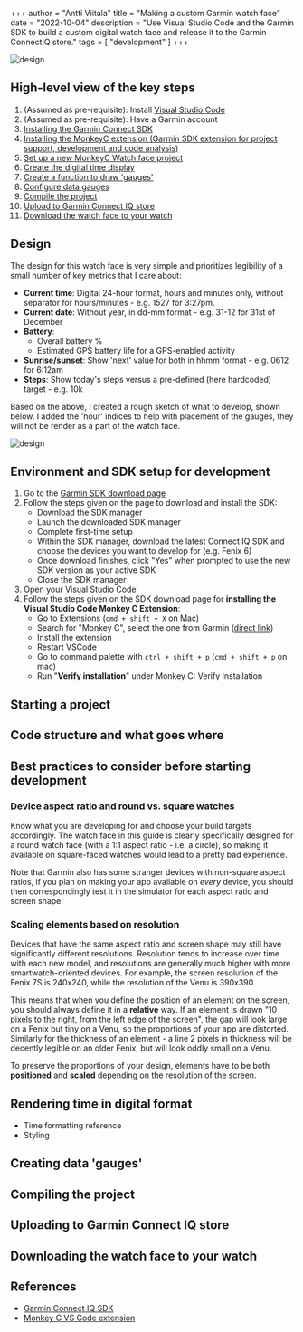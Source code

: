+++
author = "Antti Viitala"
title = "Making a custom Garmin watch face"
date = "2022-10-04"
description = "Use Visual Studio Code and the Garmin SDK to build a custom digital watch face and release it to the Garmin ConnectIQ store."
tags = [
    "development"
]
+++

![design](/content/header-small-1.png)

<!-- 
1. Picture of my shitty drawing
2. Picture in Garmin simulator
3. Picture in Garmin store
4. Picture of Fenix 6 running the watch face

Links:
- Repository link
- Connect IQ link to watch face
-->

## High-level view of the key steps

1. (Assumed as pre-requisite): Install [Visual Studio Code](https://code.visualstudio.com/)
1. (Assumed as pre-requisite): Have a Garmin account
1. [Installing the Garmin Connect SDK](#environment-and-sdk-setup-for-development)
1. [Installing the MonkeyC extension (Garmin SDK extension for project support, development and code analysis)](#environment-and-sdk-setup-for-development)
1. [Set up a new MonkeyC Watch face project](#starting-a-project)
1. [Create the digital time display](#rendering-time-in-digital-format)
1. [Create a function to draw 'gauges'](#creating-data-gauges)
1. [Configure data gauges](#creating-data-gauges)
1. [Compile the project](#compiling-the-project)
1. [Upload to Garmin Connect IQ store](#uploading-to-garmin-connect-iq-store)
1. [Download the watch face to your watch](#downloading-the-watch-face-to-your-watch)

## Design

The design for this watch face is very simple and prioritizes legibility of a small number of key metrics that I care about:

* **Current time**: Digital 24-hour format, hours and minutes only, without separator for hours/minutes - e.g. 1527 for 3:27pm.
* **Current date**: Without year, in dd-mm format - e.g. 31-12 for 31st of December
* **Battery**:
  * Overall battery %
  * Estimated GPS battery life for a GPS-enabled activity
* **Sunrise/sunset**: Show 'next' value for both in hhmm format - e.g. 0612 for 6:12am
* **Steps**: Show today's steps versus a pre-defined (here hardcoded) target - e.g. 10k

Based on the above, I created a rough sketch of what to develop, shown below. I added the 'hour' indices to help with placement of the gauges, they will not be render as a part of the watch face.

![design](/content/watch-face-design.png)

## Environment and SDK setup for development

1. Go to the [Garmin SDK download page](https://developer.garmin.com/connect-iq/sdk/)
1. Follow the steps given on the page to download and install the SDK:
    * Download the SDK manager
    * Launch the downloaded SDK manager
    * Complete first-time setup
    * Within the SDK manager, download the latest Connect IQ SDK and choose the devices you want to develop for (e.g. Fenix 6)
    * Once download finishes, click "Yes" when prompted to use the new SDK version as your active SDK
    * Close the SDK manager
1. Open your Visual Studio Code
1. Follow the steps given on the SDK download page for **installing the Visual Studio Code Monkey C Extension**:
    * Go to Extensions (```cmd + shift + X``` on Mac)
    * Search for "Monkey C", select the one from Garmin ([direct link](https://marketplace.visualstudio.com/items?itemName=garmin.monkey-c))
    * Install the extension
    * Restart VSCode
    * Go to command palette with ```ctrl + shift + p``` (```cmd + shift + p``` on mac)
    * Run "**Verify installation**" under Monkey C: Verify Installation

## Starting a project

## Code structure and what goes where

## Best practices to consider before starting development

### Device aspect ratio and round vs. square watches

Know what you are developing for and choose your build targets accordingly. The watch face in this guide is clearly specifically designed for a round watch face (with a 1:1 aspect ratio - i.e. a circle), so making it available on square-faced watches would lead to a pretty bad experience.

Note that Garmin also has some stranger devices with non-square aspect ratios, if you plan on making your app available on *every* device, you should then correspondingly test it in the simulator for each aspect ratio and screen shape.

### Scaling elements based on resolution

Devices that have the same aspect ratio and screen shape may still have significantly different resolutions. Resolution tends to increase over time with each new model, and resolutions are generally much higher with more smartwatch-oriented devices. For example, the screen resolution of the Fenix 7S is 240x240, while the resolution of the Venu is 390x390.

This means that when you define the position of an element on the screen, you should always define it in a **relative** way. If an element is drawn "10 pixels to the right, from the left edge of the screen", the gap will look large on a Fenix but tiny on a Venu, so the proportions of your app are distorted. Similarly for the thickness of an element - a line 2 pixels in thickness will be decently legible on an older Fenix, but will look oddly small on a Venu.

To preserve the proportions of your design, elements have to be both **positioned** and **scaled** depending on the resolution of the screen.

## Rendering time in digital format

* Time formatting reference
* Styling

## Creating data 'gauges'

## Compiling the project

## Uploading to Garmin Connect IQ store

## Downloading the watch face to your watch

## References

* [Garmin Connect IQ SDK](https://developer.garmin.com/connect-iq/sdk/)
* [Monkey C VS Code extension](https://marketplace.visualstudio.com/items?itemName=garmin.monkey-c)
